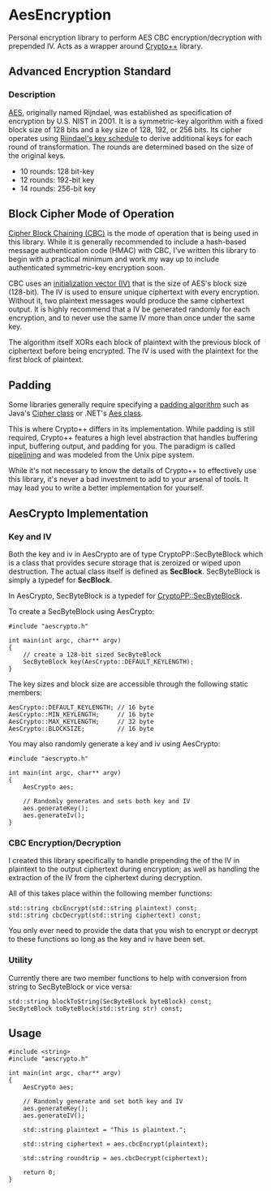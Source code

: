 # AesEncryption
Personal encryption library to perform AES CBC encryption/decryption with prepended IV. Acts as a wrapper around [Crypto++](https://www.cryptopp.com/) library.

## Advanced Encryption Standard

### Description

[AES](https://en.wikipedia.org/wiki/Advanced_Encryption_Standard), originally named Rijndael, was established as specification of encryption by U.S. NIST in 2001. It is a symmetric-key algorithm with a fixed block size of 128 bits and a key size of 128, 192, or 256 bits. Its cipher operates using [Rijndael's key schedule](https://en.wikipedia.org/wiki/Rijndael_key_schedule) to derive additional keys for each round of transformation. The rounds are determined based on the size of the original keys.

* 10 rounds: 128 bit-key
* 12 rounds: 192-bit key
* 14 rounds: 256-bit key

## Block Cipher Mode of Operation
[Cipher Block Chaining (CBC)](https://en.wikipedia.org/wiki/Block_cipher_mode_of_operation#Cipher_Block_Chaining_(CBC)) is the mode of operation that is being used in this library. While it is generally recommended to include a hash-based message authentication code (HMAC) with CBC, I've written this library to begin with a practical minimum and work my way up to include authenticated symmetric-key encryption soon.

CBC uses an [initialization vector (IV)](https://en.wikipedia.org/wiki/Block_cipher_mode_of_operation#Initialization_vector_(IV)) that is the size of AES's block size (128-bit). The IV is used to ensure unique ciphertext with every encryption. Without it, two plaintext messages would produce the same ciphertext output. It is highly recommend that a IV be generated randomly for each encryption, and to never use the same IV more than once under the same key.

The algorithm itself XORs each block of plaintext with the previous block of ciphertext before being encrypted. The IV is used with the plaintext for the first block of plaintext.

## Padding

Some libraries generally require specifying a [padding algorithm](https://en.wikipedia.org/wiki/Block_cipher_mode_of_operation#Padding) such as Java's [Cipher class](https://docs.oracle.com/javase/7/docs/api/javax/crypto/Cipher.html) or .NET's [Aes class](https://docs.microsoft.com/en-us/dotnet/api/system.security.cryptography.aes?view=netframework-4.7.2).

This is where Crypto++ differs in its implementation. While padding is still required, Crypto++ features a high level abstraction that handles buffering input, buffering output, and padding for you. The paradigm is called [pipelining](https://www.cryptopp.com/wiki/Pipelining) and was modeled from the Unix pipe system.

While it's not necessary to know the details of Crypto++ to effectively use this library, it's never a bad investment to add to your arsenal of tools. It may lead you to write a better implementation for yourself.

## AesCrypto Implementation

### Key and IV

Both the key and iv in AesCrypto are of type CryptoPP::SecByteBlock which is a class that provides secure storage that is zeroized or wiped upon destruction. The actual class itself is defined as **SecBlock<type>**. SecByteBlock is simply a typedef for **SecBlock<byte>**.

In AesCrypto, SecByteBlock is a typedef for [CryptoPP::SecByteBlock](https://www.cryptopp.com/wiki/SecBlock).

To create a SecByteBlock using AesCrypto:

    #include "aescrypto.h"

    int main(int argc, char** argv)
    {
        // create a 128-bit sized SecByteBlock
        SecByteBlock key(AesCrypto::DEFAULT_KEYLENGTH);
    }

The key sizes and block size are accessible through the following static members:

    AesCrypto::DEFAULT_KEYLENGTH; // 16 byte
    AesCrypto::MIN_KEYLENGTH;     // 16 byte
    AesCrypto::MAX_KEYLENGTH;     // 32 byte
    AesCrypto::BLOCKSIZE;         // 16 byte

You may also randomly generate a key and iv using AesCrypto:

    #include "aescrypto.h"

    int main(int argc, char** argv)
    {
        AesCrypto aes;

        // Randomly generates and sets both key and IV
        aes.generateKey();
        aes.generateIv();
    }

### CBC Encryption/Decryption

I created this library specifically to handle prepending the of the IV in plaintext to the output ciphertext during encryption; as well as handling the extraction of the IV from the ciphertext during decryption.

All of this takes place within the following member functions:

    std::string cbcEncrypt(std::string plaintext) const;
    std::string cbcDecrypt(std::string ciphertext) const;

You only ever need to provide the data that you wish to encrypt or decrypt to these functions so long as the key and iv have been set.

### Utility

Currently there are two member functions to help with conversion from string to SecByteBlock or vice versa:

    std::string blockToString(SecByteBlock byteBlock) const;
    SecByteBlock toByteBlock(std::string str) const;

## Usage

    #include <string>
    #include "aescrypto.h"

    int main(int argc, char** argv)
    {
        AesCrypto aes;

        // Randomly generate and set both key and IV
        aes.generateKey();
        aes.generateIV();

        std::string plaintext = "This is plaintext.";

        std::string ciphertext = aes.cbcEncrypt(plaintext);

        std::string roundtrip = aes.cbcDecrypt(ciphertext);

        return 0;
    }
